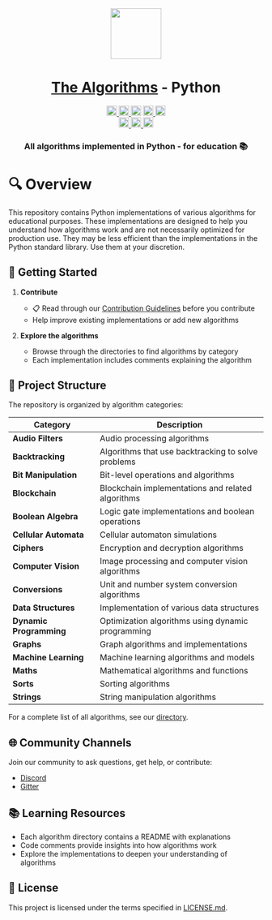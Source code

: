 <div align="center">
<!-- Title: -->
  <a href="https://github.com/TheAlgorithms/">
    <img src="https://raw.githubusercontent.com/TheAlgorithms/website/1cd824df116b27029f17c2d1b42d81731f28a920/public/logo.svg" height="100">
  </a>
  <h1><a href="https://github.com/TheAlgorithms/">The Algorithms</a> - Python</h1>

<!-- Labels: -->
  <!-- First row: -->
  <a href="https://gitpod.io/#https://github.com/TheAlgorithms/Python">
    <img src="https://img.shields.io/badge/Gitpod-Ready--to--Code-blue?logo=gitpod&style=flat-square" height="20" alt="Gitpod Ready-to-Code">
  </a>
  <a href="https://github.com/TheAlgorithms/Python/blob/master/CONTRIBUTING.md">
    <img src="https://img.shields.io/static/v1.svg?label=Contributions&message=Welcome&color=0059b3&style=flat-square" height="20" alt="Contributions Welcome">
  </a>
  <img src="https://img.shields.io/github/repo-size/TheAlgorithms/Python.svg?label=Repo%20size&style=flat-square" height="20">
  <a href="https://the-algorithms.com/discord">
    <img src="https://img.shields.io/discord/808045925556682782.svg?logo=discord&colorB=7289DA&style=flat-square" height="20" alt="Discord chat">
  </a>
  <a href="https://gitter.im/TheAlgorithms/community">
    <img src="https://img.shields.io/badge/Chat-Gitter-ff69b4.svg?label=Chat&logo=gitter&style=flat-square" height="20" alt="Gitter chat">
  </a>

  <!-- Second row: -->
  <br>
  <a href="https://github.com/TheAlgorithms/Python/actions">
    <img src="https://img.shields.io/github/actions/workflow/status/TheAlgorithms/Python/build.yml?branch=master&label=CI&logo=github&style=flat-square" height="20" alt="GitHub Workflow Status">
  </a>
  <a href="https://github.com/pre-commit/pre-commit">
    <img src="https://img.shields.io/badge/pre--commit-enabled-brightgreen?logo=pre-commit&logoColor=white&style=flat-square" height="20" alt="pre-commit">
  </a>
  <a href="https://docs.astral.sh/ruff/formatter/">
    <img src="https://img.shields.io/static/v1?label=code%20style&message=ruff&color=black&style=flat-square" height="20" alt="code style: black">
  </a>

<!-- Short description: -->
  <h3>All algorithms implemented in Python - for education 📚</h3>
</div>

# 🔍 Overview

This repository contains Python implementations of various algorithms for educational purposes. These implementations are designed to help you understand how algorithms work and are not necessarily optimized for production use. They may be less efficient than the implementations in the Python standard library. Use them at your discretion.

## 🚀 Getting Started
1. **Contribute**
   - 📋 Read through our [Contribution Guidelines](CONTRIBUTING.md) before you contribute
   - Help improve existing implementations or add new algorithms

2. **Explore the algorithms**
   - Browse through the directories to find algorithms by category
   - Each implementation includes comments explaining the algorithm



## 📂 Project Structure

The repository is organized by algorithm categories:

| Category | Description |
|----------|-------------|
| **Audio Filters** | Audio processing algorithms |
| **Backtracking** | Algorithms that use backtracking to solve problems |
| **Bit Manipulation** | Bit-level operations and algorithms |
| **Blockchain** | Blockchain implementations and related algorithms |
| **Boolean Algebra** | Logic gate implementations and boolean operations |
| **Cellular Automata** | Cellular automaton simulations |
| **Ciphers** | Encryption and decryption algorithms |
| **Computer Vision** | Image processing and computer vision algorithms |
| **Conversions** | Unit and number system conversion algorithms |
| **Data Structures** | Implementation of various data structures |
| **Dynamic Programming** | Optimization algorithms using dynamic programming |
| **Graphs** | Graph algorithms and implementations |
| **Machine Learning** | Machine learning algorithms and models |
| **Maths** | Mathematical algorithms and functions |
| **Sorts** | Sorting algorithms |
| **Strings** | String manipulation algorithms |

For a complete list of all algorithms, see our [directory](DIRECTORY.md).

## 🌐 Community Channels

Join our community to ask questions, get help, or contribute:

- [Discord](https://the-algorithms.com/discord)
- [Gitter](https://gitter.im/TheAlgorithms/community)

## 📚 Learning Resources

- Each algorithm directory contains a README with explanations
- Code comments provide insights into how algorithms work
- Explore the implementations to deepen your understanding of algorithms

## 📝 License

This project is licensed under the terms specified in [LICENSE.md](LICENSE.md).
